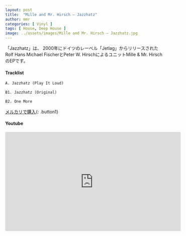 ```yaml
---
layout: post
title:  "Mille and Mr. Hirsch – Jazzhatz"
author: mmr
categories: [ Vinyl ]
tags: [ House, Deep House ]
image: ../assets/images/Mille and Mr. Hirsch – Jazzhatz.jpg
---
```


「Jazzhatz」は、
2000年にドイツのレーベル「Jetlag」からリリースされたRolf Hans Michael FischerとPeter W. HirschによるユニットMille & Mr. HirschのEPです。


#### Tracklist
```md
A. Jazzhatz (Play It Loud)

B1. Jazzhatz (Original)

B2. One More
```


[メルカリで購入](https://jp.mercari.com/item/m60762386842?afid=6142608987){: .button1}

#### Youtube
<iframe width="560" height="315" src="https://www.youtube.com/embed/9o4H5xzZTT4?si=kqr8hZr8LL8-yf9y" title="YouTube video player" frameborder="0" allow="accelerometer; autoplay; clipboard-write; encrypted-media; gyroscope; picture-in-picture; web-share" referrerpolicy="strict-origin-when-cross-origin" allowfullscreen></iframe>